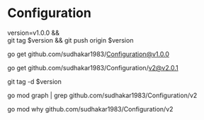 # Configuration



version=v1.0.0 && \
git tag $version && git push origin $version

go get github.com/sudhakar1983/Configuration@v1.0.0



go get github.com/sudhakar1983/Configuration/v2@v2.0.1


git tag -d $version

go mod graph | grep github.com/sudhakar1983/Configuration/v2

go mod why github.com/sudhakar1983/Configuration/v2